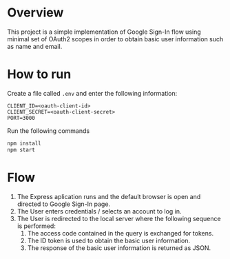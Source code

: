 # Overview
This project is a simple implementation of Google Sign-In flow
using minimal set of OAuth2 scopes in order to obtain basic 
user information such as name and email.

# How to run
Create a file called `.env` and enter the following information:
```
CLIENT_ID=<oauth-client-id>
CLIENT_SECRET=<oauth-client-secret>
PORT=3000
```

Run the following commands
```bash
npm install
npm start
```

# Flow
1. The Express aplication runs and the default browser is open and directed to Google Sign-In page.
1. The User enters credentials / selects an account to log in.
1. The User is redirected to the local server where the following sequence is performed:
    1. The access code contained in the query is exchanged for tokens.
    1. The ID token is used to obtain the basic user information.
    1. The response of the basic user information is returned as JSON.